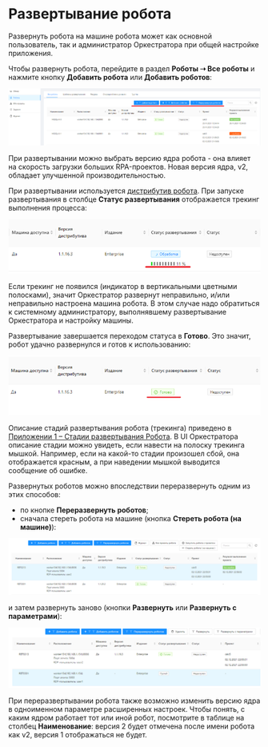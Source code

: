 # Развертывание робота

Развернуть робота на машине робота может как основной пользователь, так и администратор Оркестратора при общей настройке приложения. 

Чтобы развернуть робота, перейдите в раздел **Роботы ➝ Все роботы** и нажмите кнопку **Добавить робота** или **Добавить роботов**:

![](<../../.gitbook/assets/1 (4)>)

При развертывании можно выбрать версию ядра робота - она влияет на скорость загрузки больших RPA-проектов. Новая версия ядра, v2, обладает улучшенной производительностью.

При развертывании используется [дистрибутив робота](https://docs.primo-rpa.ru/primo-rpa/orchestrator/settings/upload-robot). При запуске развертывания в столбце **Статус развертывания** отображается трекинг выполнения процесса:

![](../../.gitbook/assets/4)

Если трекинг не появился (индикатор в вертикальными цветными полосками), значит Оркестратор развернут неправильно, и/или неправильно настроена машина робота. В этом случае надо обратиться к системному администратору, выполнявшему развертывание Оркестратора и настройку машины.

Развертывание завершается переходом статуса в **Готово**. Это значит, робот удачно развернулся и готов к использованию:

![](../../.gitbook/assets/5)

Описание стадий развертывания робота (трекинга) приведено в [Приложении 1 – Стадии развертывания Робота](https://docs.primo-rpa.ru/primo-rpa/orchestrator/appendix/appendix1). В UI Оркестратора описание стадии можно увидеть, если навести на полоску трекинга мышкой. Например, если на какой-то стадии произошел сбой, она отображается красным, а при наведении мышкой выводится сообщение об ошибке.

Развернутых роботов можно впоследствии переразвернуть одним из этих способов:
* по кнопке **Переразвернуть роботов**; 
* сначала стереть робота на машине (кнопка **Стереть робота (на машине)**): 

![](<../../.gitbook/assets/2 (2)>)

и затем развернуть заново (кнопки **Развернуть** или **Развернуть с параметрами**):

![](<../../.gitbook/assets/3 (1)>)

При переразвертывании робота также возможно изменить версию ядра в одноименном параметре расширенных настроек. Чтобы понять, с каким ядром работает тот или иной робот, посмотрите в таблице на столбец **Наименование**: версия 2 будет отмечена после имени робота как v2, версия 1 отображаться не будет.
